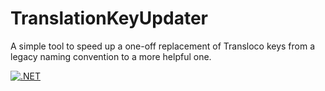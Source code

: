 # TranslationKeyUpdater

A simple tool to speed up a one-off replacement of Transloco keys from a legacy naming convention to a more helpful one.

[![.NET](https://github.com/jogobom/TranslationKeyUpdater/actions/workflows/dotnet.yml/badge.svg)](https://github.com/jogobom/TranslationKeyUpdater/actions/workflows/dotnet.yml)
